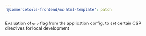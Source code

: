 ```yaml
---
'@commercetools-frontend/mc-html-template': patch
---
```


Evaluation of `env` flag from the application config, to set certain CSP directives for local development
